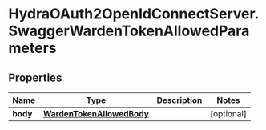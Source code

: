 # HydraOAuth2OpenIdConnectServer.SwaggerWardenTokenAllowedParameters

## Properties
Name | Type | Description | Notes
------------ | ------------- | ------------- | -------------
**body** | [**WardenTokenAllowedBody**](WardenTokenAllowedBody.md) |  | [optional] 



